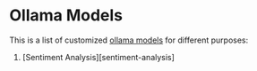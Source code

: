 # Ollama Models

This is a list of customized [ollama models](https://ollama.com/pilardi) for different purposes:

1. [Sentiment Analysis][sentiment-analysis]